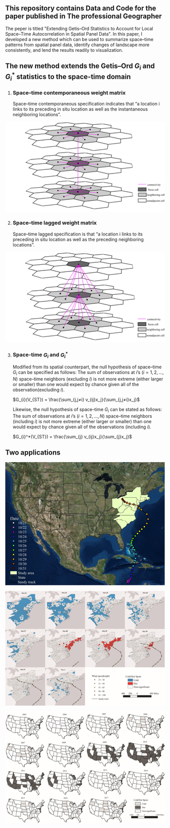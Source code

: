 ## This repository contains Data and Code for the paper published in The professional Geographer 
The peper is titled "Extending Getis–Ord Statistics to Account for Local
Space–Time Autocorrelation in Spatial Panel Data". In this paper, I developed a new method which can be used to summarize space–time patterns from spatial panel data, identify changes of landscape more consistently, and lend the results readily to visualization.

## The new method extends the Getis–Ord $G_{i}$ and $G_{i}^{*}$ statistics to the space-time domain
1. ### Space–time contemporaneous weight matrix
   
   Space–time contemporaneous specification indicates that “a location i links to its preceding in situ location as well as the instantaneous neighboring locations”.

![Alt text](<Figures/contemporaneous space_time_revised2.jpg>)



2. ### Space–time lagged weight matrix 
    
    Space–time lagged specification is that “a location i links to its preceding in situ location as well as the preceding neighboring locations”.

![Alt text](<Figures/lagged space_time_resvised2.jpg>)

3. ### Space-time $G_{i}$ and $G_{i}^{*}$
    
    Modified from its spatial counterpart, the null hypothesis of space–time $G_{i}$ can be specified as follows: The sum of observations at $i$’s ($i=1, 2, …,N$) space–time neighbors (excluding $i$) is not more extreme (either larger or smaller) than one would expect by chance given all of the observation(excluding $i$).

    $G_{i}(V_{ST}) = \frac{\sum_{j,j≠i} v_{ij}x_j}{\sum_{j,j≠i}x_j}$

    
    Likewise, the null hypothesis of space–time $G_{i}$ can be stated as follows: The sum of observations at $i$’s ($i=1, 2, …,N$) space–time neighbors (including $i$) is not more extreme (either larger or smaller) than one would expect by chance given all of the observations (including $i$).

    $G_{i}^*(V_{ST}) = \frac{\sum_{j} v_{ij}x_j}{\sum_{j}x_j}$

## Two applications
![Alt text](<Figures/study area and hurricane sandy.jpg>)

![Alt text](Figures/SandyST.JPG)

![Alt text](Figures/EmploymentST.JPG)

